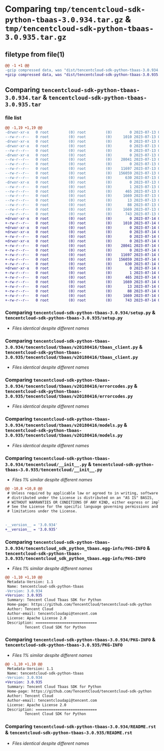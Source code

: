 # Comparing `tmp/tencentcloud-sdk-python-tbaas-3.0.934.tar.gz` & `tmp/tencentcloud-sdk-python-tbaas-3.0.935.tar.gz`

## filetype from file(1)

```diff
@@ -1 +1 @@
-gzip compressed data, was "dist/tencentcloud-sdk-python-tbaas-3.0.934.tar", last modified: Thu Jul 13 00:33:32 2023, max compression
+gzip compressed data, was "dist/tencentcloud-sdk-python-tbaas-3.0.935.tar", last modified: Fri Jul 14 00:38:35 2023, max compression
```

## Comparing `tencentcloud-sdk-python-tbaas-3.0.934.tar` & `tencentcloud-sdk-python-tbaas-3.0.935.tar`

### file list

```diff
@@ -1,19 +1,19 @@
-drwxr-xr-x   0 root         (0) root         (0)        0 2023-07-13 00:33:32.000000 tencentcloud-sdk-python-tbaas-3.0.934/
--rw-r--r--   0 root         (0) root         (0)     1010 2023-07-13 00:33:32.000000 tencentcloud-sdk-python-tbaas-3.0.934/setup.py
-drwxr-xr-x   0 root         (0) root         (0)        0 2023-07-13 00:33:32.000000 tencentcloud-sdk-python-tbaas-3.0.934/tencentcloud/
-drwxr-xr-x   0 root         (0) root         (0)        0 2023-07-13 00:33:32.000000 tencentcloud-sdk-python-tbaas-3.0.934/tencentcloud/tbaas/
--rw-r--r--   0 root         (0) root         (0)        0 2023-07-13 00:33:32.000000 tencentcloud-sdk-python-tbaas-3.0.934/tencentcloud/tbaas/__init__.py
-drwxr-xr-x   0 root         (0) root         (0)        0 2023-07-13 00:33:32.000000 tencentcloud-sdk-python-tbaas-3.0.934/tencentcloud/tbaas/v20180416/
--rw-r--r--   0 root         (0) root         (0)    28041 2023-07-13 00:33:32.000000 tencentcloud-sdk-python-tbaas-3.0.934/tencentcloud/tbaas/v20180416/tbaas_client.py
--rw-r--r--   0 root         (0) root         (0)        0 2023-07-13 00:33:32.000000 tencentcloud-sdk-python-tbaas-3.0.934/tencentcloud/tbaas/v20180416/__init__.py
--rw-r--r--   0 root         (0) root         (0)    11697 2023-07-13 00:33:32.000000 tencentcloud-sdk-python-tbaas-3.0.934/tencentcloud/tbaas/v20180416/errorcodes.py
--rw-r--r--   0 root         (0) root         (0)   156059 2023-07-13 00:33:32.000000 tencentcloud-sdk-python-tbaas-3.0.934/tencentcloud/tbaas/v20180416/models.py
--rw-r--r--   0 root         (0) root         (0)      630 2023-07-13 00:33:32.000000 tencentcloud-sdk-python-tbaas-3.0.934/tencentcloud/__init__.py
-drwxr-xr-x   0 root         (0) root         (0)        0 2023-07-13 00:33:32.000000 tencentcloud-sdk-python-tbaas-3.0.934/tencentcloud_sdk_python_tbaas.egg-info/
--rw-r--r--   0 root         (0) root         (0)        1 2023-07-13 00:33:32.000000 tencentcloud-sdk-python-tbaas-3.0.934/tencentcloud_sdk_python_tbaas.egg-info/dependency_links.txt
--rw-r--r--   0 root         (0) root         (0)      465 2023-07-13 00:33:32.000000 tencentcloud-sdk-python-tbaas-3.0.934/tencentcloud_sdk_python_tbaas.egg-info/SOURCES.txt
--rw-r--r--   0 root         (0) root         (0)     1669 2023-07-13 00:33:32.000000 tencentcloud-sdk-python-tbaas-3.0.934/tencentcloud_sdk_python_tbaas.egg-info/PKG-INFO
--rw-r--r--   0 root         (0) root         (0)       13 2023-07-13 00:33:32.000000 tencentcloud-sdk-python-tbaas-3.0.934/tencentcloud_sdk_python_tbaas.egg-info/top_level.txt
--rw-r--r--   0 root         (0) root         (0)       88 2023-07-13 00:33:32.000000 tencentcloud-sdk-python-tbaas-3.0.934/setup.cfg
--rw-r--r--   0 root         (0) root         (0)     1669 2023-07-13 00:33:32.000000 tencentcloud-sdk-python-tbaas-3.0.934/PKG-INFO
--rw-r--r--   0 root         (0) root         (0)      743 2023-07-13 00:33:32.000000 tencentcloud-sdk-python-tbaas-3.0.934/README.rst
+drwxr-xr-x   0 root         (0) root         (0)        0 2023-07-14 00:38:35.000000 tencentcloud-sdk-python-tbaas-3.0.935/
+-rw-r--r--   0 root         (0) root         (0)     1010 2023-07-14 00:38:35.000000 tencentcloud-sdk-python-tbaas-3.0.935/setup.py
+drwxr-xr-x   0 root         (0) root         (0)        0 2023-07-14 00:38:35.000000 tencentcloud-sdk-python-tbaas-3.0.935/tencentcloud/
+drwxr-xr-x   0 root         (0) root         (0)        0 2023-07-14 00:38:35.000000 tencentcloud-sdk-python-tbaas-3.0.935/tencentcloud/tbaas/
+-rw-r--r--   0 root         (0) root         (0)        0 2023-07-14 00:38:35.000000 tencentcloud-sdk-python-tbaas-3.0.935/tencentcloud/tbaas/__init__.py
+drwxr-xr-x   0 root         (0) root         (0)        0 2023-07-14 00:38:35.000000 tencentcloud-sdk-python-tbaas-3.0.935/tencentcloud/tbaas/v20180416/
+-rw-r--r--   0 root         (0) root         (0)    28041 2023-07-14 00:38:35.000000 tencentcloud-sdk-python-tbaas-3.0.935/tencentcloud/tbaas/v20180416/tbaas_client.py
+-rw-r--r--   0 root         (0) root         (0)        0 2023-07-14 00:38:35.000000 tencentcloud-sdk-python-tbaas-3.0.935/tencentcloud/tbaas/v20180416/__init__.py
+-rw-r--r--   0 root         (0) root         (0)    11697 2023-07-14 00:38:35.000000 tencentcloud-sdk-python-tbaas-3.0.935/tencentcloud/tbaas/v20180416/errorcodes.py
+-rw-r--r--   0 root         (0) root         (0)   156059 2023-07-14 00:38:35.000000 tencentcloud-sdk-python-tbaas-3.0.935/tencentcloud/tbaas/v20180416/models.py
+-rw-r--r--   0 root         (0) root         (0)      630 2023-07-14 00:38:35.000000 tencentcloud-sdk-python-tbaas-3.0.935/tencentcloud/__init__.py
+drwxr-xr-x   0 root         (0) root         (0)        0 2023-07-14 00:38:35.000000 tencentcloud-sdk-python-tbaas-3.0.935/tencentcloud_sdk_python_tbaas.egg-info/
+-rw-r--r--   0 root         (0) root         (0)        1 2023-07-14 00:38:35.000000 tencentcloud-sdk-python-tbaas-3.0.935/tencentcloud_sdk_python_tbaas.egg-info/dependency_links.txt
+-rw-r--r--   0 root         (0) root         (0)      465 2023-07-14 00:38:35.000000 tencentcloud-sdk-python-tbaas-3.0.935/tencentcloud_sdk_python_tbaas.egg-info/SOURCES.txt
+-rw-r--r--   0 root         (0) root         (0)     1669 2023-07-14 00:38:35.000000 tencentcloud-sdk-python-tbaas-3.0.935/tencentcloud_sdk_python_tbaas.egg-info/PKG-INFO
+-rw-r--r--   0 root         (0) root         (0)       13 2023-07-14 00:38:35.000000 tencentcloud-sdk-python-tbaas-3.0.935/tencentcloud_sdk_python_tbaas.egg-info/top_level.txt
+-rw-r--r--   0 root         (0) root         (0)       88 2023-07-14 00:38:35.000000 tencentcloud-sdk-python-tbaas-3.0.935/setup.cfg
+-rw-r--r--   0 root         (0) root         (0)     1669 2023-07-14 00:38:35.000000 tencentcloud-sdk-python-tbaas-3.0.935/PKG-INFO
+-rw-r--r--   0 root         (0) root         (0)      743 2023-07-14 00:38:35.000000 tencentcloud-sdk-python-tbaas-3.0.935/README.rst
```

### Comparing `tencentcloud-sdk-python-tbaas-3.0.934/setup.py` & `tencentcloud-sdk-python-tbaas-3.0.935/setup.py`

 * *Files identical despite different names*

### Comparing `tencentcloud-sdk-python-tbaas-3.0.934/tencentcloud/tbaas/v20180416/tbaas_client.py` & `tencentcloud-sdk-python-tbaas-3.0.935/tencentcloud/tbaas/v20180416/tbaas_client.py`

 * *Files identical despite different names*

### Comparing `tencentcloud-sdk-python-tbaas-3.0.934/tencentcloud/tbaas/v20180416/errorcodes.py` & `tencentcloud-sdk-python-tbaas-3.0.935/tencentcloud/tbaas/v20180416/errorcodes.py`

 * *Files identical despite different names*

### Comparing `tencentcloud-sdk-python-tbaas-3.0.934/tencentcloud/tbaas/v20180416/models.py` & `tencentcloud-sdk-python-tbaas-3.0.935/tencentcloud/tbaas/v20180416/models.py`

 * *Files identical despite different names*

### Comparing `tencentcloud-sdk-python-tbaas-3.0.934/tencentcloud/__init__.py` & `tencentcloud-sdk-python-tbaas-3.0.935/tencentcloud/__init__.py`

 * *Files 1% similar despite different names*

```diff
@@ -10,8 +10,8 @@
 # Unless required by applicable law or agreed to in writing, software
 # distributed under the License is distributed on an "AS IS" BASIS,
 # WITHOUT WARRANTIES OR CONDITIONS OF ANY KIND, either express or implied.
 # See the License for the specific language governing permissions and
 # limitations under the License.
 
 
-__version__ = '3.0.934'
+__version__ = '3.0.935'
```

### Comparing `tencentcloud-sdk-python-tbaas-3.0.934/tencentcloud_sdk_python_tbaas.egg-info/PKG-INFO` & `tencentcloud-sdk-python-tbaas-3.0.935/tencentcloud_sdk_python_tbaas.egg-info/PKG-INFO`

 * *Files 1% similar despite different names*

```diff
@@ -1,10 +1,10 @@
 Metadata-Version: 1.1
 Name: tencentcloud-sdk-python-tbaas
-Version: 3.0.934
+Version: 3.0.935
 Summary: Tencent Cloud Tbaas SDK for Python
 Home-page: https://github.com/TencentCloud/tencentcloud-sdk-python
 Author: Tencent Cloud
 Author-email: tencentcloudapi@tencent.com
 License: Apache License 2.0
 Description: ============================
         Tencent Cloud SDK for Python
```

### Comparing `tencentcloud-sdk-python-tbaas-3.0.934/PKG-INFO` & `tencentcloud-sdk-python-tbaas-3.0.935/PKG-INFO`

 * *Files 1% similar despite different names*

```diff
@@ -1,10 +1,10 @@
 Metadata-Version: 1.1
 Name: tencentcloud-sdk-python-tbaas
-Version: 3.0.934
+Version: 3.0.935
 Summary: Tencent Cloud Tbaas SDK for Python
 Home-page: https://github.com/TencentCloud/tencentcloud-sdk-python
 Author: Tencent Cloud
 Author-email: tencentcloudapi@tencent.com
 License: Apache License 2.0
 Description: ============================
         Tencent Cloud SDK for Python
```

### Comparing `tencentcloud-sdk-python-tbaas-3.0.934/README.rst` & `tencentcloud-sdk-python-tbaas-3.0.935/README.rst`

 * *Files identical despite different names*

